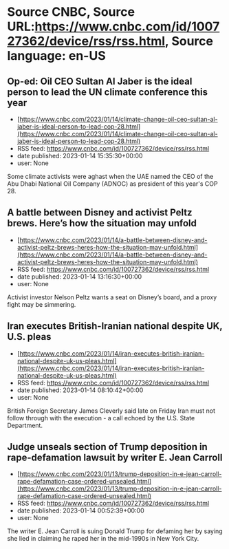 # Source CNBC, Source URL:https://www.cnbc.com/id/100727362/device/rss/rss.html, Source language: en-US

## Op-ed: Oil CEO Sultan Al Jaber is the ideal person to lead the UN climate conference this year
 - [https://www.cnbc.com/2023/01/14/climate-change-oil-ceo-sultan-al-jaber-is-ideal-person-to-lead-cop-28.html](https://www.cnbc.com/2023/01/14/climate-change-oil-ceo-sultan-al-jaber-is-ideal-person-to-lead-cop-28.html)
 - RSS feed: https://www.cnbc.com/id/100727362/device/rss/rss.html
 - date published: 2023-01-14 15:35:30+00:00
 - user: None

Some climate activists were aghast when the UAE named the CEO of the Abu Dhabi National Oil Company (ADNOC) as president of this year's COP 28.

## A battle between Disney and activist Peltz brews. Here’s how the situation may unfold
 - [https://www.cnbc.com/2023/01/14/a-battle-between-disney-and-activist-peltz-brews-heres-how-the-situation-may-unfold.html](https://www.cnbc.com/2023/01/14/a-battle-between-disney-and-activist-peltz-brews-heres-how-the-situation-may-unfold.html)
 - RSS feed: https://www.cnbc.com/id/100727362/device/rss/rss.html
 - date published: 2023-01-14 13:16:30+00:00
 - user: None

Activist investor Nelson Peltz wants a seat on Disney’s board, and a proxy fight may be simmering.

## Iran executes British-Iranian national despite UK, U.S. pleas
 - [https://www.cnbc.com/2023/01/14/iran-executes-british-iranian-national-despite-uk-us-pleas.html](https://www.cnbc.com/2023/01/14/iran-executes-british-iranian-national-despite-uk-us-pleas.html)
 - RSS feed: https://www.cnbc.com/id/100727362/device/rss/rss.html
 - date published: 2023-01-14 08:10:42+00:00
 - user: None

British Foreign Secretary James Cleverly said late on Friday Iran must not follow through with the execution - a call echoed by the U.S. State Department.

## Judge unseals section of Trump deposition in rape-defamation lawsuit by writer E. Jean Carroll
 - [https://www.cnbc.com/2023/01/13/trump-deposition-in-e-jean-carroll-rape-defamation-case-ordered-unsealed.html](https://www.cnbc.com/2023/01/13/trump-deposition-in-e-jean-carroll-rape-defamation-case-ordered-unsealed.html)
 - RSS feed: https://www.cnbc.com/id/100727362/device/rss/rss.html
 - date published: 2023-01-14 00:52:39+00:00
 - user: None

The writer E. Jean Carroll is suing Donald Trump for defaming her by saying she lied in claiming he raped her in the mid-1990s in New York City.
